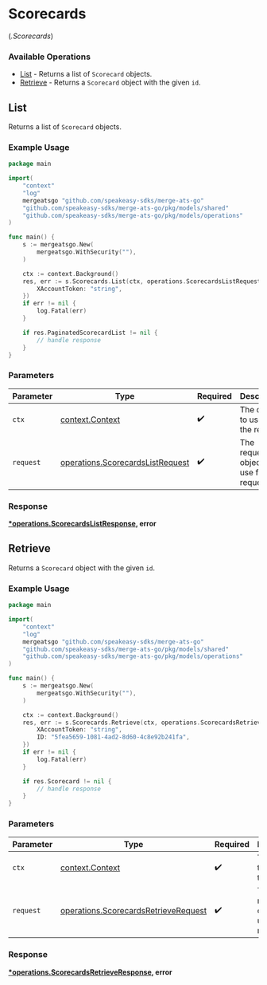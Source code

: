 # Scorecards
(*.Scorecards*)

### Available Operations

* [List](#list) - Returns a list of `Scorecard` objects.
* [Retrieve](#retrieve) - Returns a `Scorecard` object with the given `id`.

## List

Returns a list of `Scorecard` objects.

### Example Usage

```go
package main

import(
	"context"
	"log"
	mergeatsgo "github.com/speakeasy-sdks/merge-ats-go"
	"github.com/speakeasy-sdks/merge-ats-go/pkg/models/shared"
	"github.com/speakeasy-sdks/merge-ats-go/pkg/models/operations"
)

func main() {
    s := mergeatsgo.New(
        mergeatsgo.WithSecurity(""),
    )

    ctx := context.Background()
    res, err := s.Scorecards.List(ctx, operations.ScorecardsListRequest{
        XAccountToken: "string",
    })
    if err != nil {
        log.Fatal(err)
    }

    if res.PaginatedScorecardList != nil {
        // handle response
    }
}
```

### Parameters

| Parameter                                                                            | Type                                                                                 | Required                                                                             | Description                                                                          |
| ------------------------------------------------------------------------------------ | ------------------------------------------------------------------------------------ | ------------------------------------------------------------------------------------ | ------------------------------------------------------------------------------------ |
| `ctx`                                                                                | [context.Context](https://pkg.go.dev/context#Context)                                | :heavy_check_mark:                                                                   | The context to use for the request.                                                  |
| `request`                                                                            | [operations.ScorecardsListRequest](../../models/operations/scorecardslistrequest.md) | :heavy_check_mark:                                                                   | The request object to use for the request.                                           |


### Response

**[*operations.ScorecardsListResponse](../../models/operations/scorecardslistresponse.md), error**


## Retrieve

Returns a `Scorecard` object with the given `id`.

### Example Usage

```go
package main

import(
	"context"
	"log"
	mergeatsgo "github.com/speakeasy-sdks/merge-ats-go"
	"github.com/speakeasy-sdks/merge-ats-go/pkg/models/shared"
	"github.com/speakeasy-sdks/merge-ats-go/pkg/models/operations"
)

func main() {
    s := mergeatsgo.New(
        mergeatsgo.WithSecurity(""),
    )

    ctx := context.Background()
    res, err := s.Scorecards.Retrieve(ctx, operations.ScorecardsRetrieveRequest{
        XAccountToken: "string",
        ID: "5fea5659-1081-4ad2-8d60-4c8e92b241fa",
    })
    if err != nil {
        log.Fatal(err)
    }

    if res.Scorecard != nil {
        // handle response
    }
}
```

### Parameters

| Parameter                                                                                    | Type                                                                                         | Required                                                                                     | Description                                                                                  |
| -------------------------------------------------------------------------------------------- | -------------------------------------------------------------------------------------------- | -------------------------------------------------------------------------------------------- | -------------------------------------------------------------------------------------------- |
| `ctx`                                                                                        | [context.Context](https://pkg.go.dev/context#Context)                                        | :heavy_check_mark:                                                                           | The context to use for the request.                                                          |
| `request`                                                                                    | [operations.ScorecardsRetrieveRequest](../../models/operations/scorecardsretrieverequest.md) | :heavy_check_mark:                                                                           | The request object to use for the request.                                                   |


### Response

**[*operations.ScorecardsRetrieveResponse](../../models/operations/scorecardsretrieveresponse.md), error**

